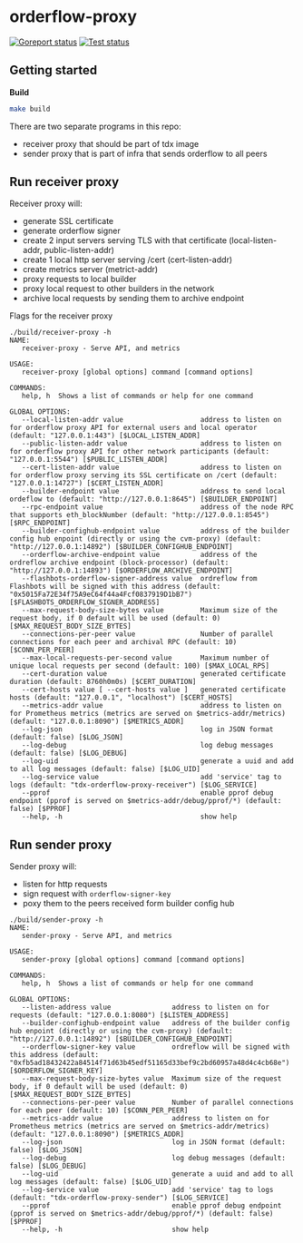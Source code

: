 # orderflow-proxy

[![Goreport status](https://goreportcard.com/badge/github.com/flashbots/tdx-orderflow-proxy)](https://goreportcard.com/report/github.com/flashbots/go-template)
[![Test status](https://github.com/flashbots/tdx-orderflow-proxy/actions/workflows/checks.yml/badge.svg?branch=main)](https://github.com/flashbots/go-template/actions?query=workflow%3A%22Checks%22)

## Getting started

**Build**

```bash
make build
```

There are two separate programs in this repo:
* receiver proxy that should be part of tdx image
* sender proxy that is part of infra that sends orderflow to all peers

## Run receiver proxy

Receiver proxy will: 

* generate SSL certificate
* generate orderflow signer
* create 2 input servers serving TLS with that certificate (local-listen-addr, public-listen-addr)
* create 1 local http server serving /cert  (cert-listen-addr)
* create metrics server (metrict-addr)
* proxy requests to local builder
* proxy local request to other builders in the network
* archive local requests by sending them to archive endpoint

Flags for the receiver proxy

```
./build/receiver-proxy -h
NAME:
   receiver-proxy - Serve API, and metrics

USAGE:
   receiver-proxy [global options] command [command options] 

COMMANDS:
   help, h  Shows a list of commands or help for one command

GLOBAL OPTIONS:
   --local-listen-addr value                   address to listen on for orderflow proxy API for external users and local operator (default: "127.0.0.1:443") [$LOCAL_LISTEN_ADDR]
   --public-listen-addr value                  address to listen on for orderflow proxy API for other network participants (default: "127.0.0.1:5544") [$PUBLIC_LISTEN_ADDR]
   --cert-listen-addr value                    address to listen on for orderflow proxy serving its SSL certificate on /cert (default: "127.0.0.1:14727") [$CERT_LISTEN_ADDR]
   --builder-endpoint value                    address to send local ordeflow to (default: "http://127.0.0.1:8645") [$BUILDER_ENDPOINT]
   --rpc-endpoint value                        address of the node RPC that supports eth_blockNumber (default: "http://127.0.0.1:8545") [$RPC_ENDPOINT]
   --builder-confighub-endpoint value          address of the builder config hub enpoint (directly or using the cvm-proxy) (default: "http://127.0.0.1:14892") [$BUILDER_CONFIGHUB_ENDPOINT]
   --orderflow-archive-endpoint value          address of the ordreflow archive endpoint (block-processor) (default: "http://127.0.0.1:14893") [$ORDERFLOW_ARCHIVE_ENDPOINT]
   --flashbots-orderflow-signer-address value  ordreflow from Flashbots will be signed with this address (default: "0x5015Fa72E34f75A9eC64f44a4Fcf0837919D1bB7") [$FLASHBOTS_ORDERFLOW_SIGNER_ADDRESS]
   --max-request-body-size-bytes value         Maximum size of the request body, if 0 default will be used (default: 0) [$MAX_REQUEST_BODY_SIZE_BYTES]
   --connections-per-peer value                Number of parallel connections for each peer and archival RPC (default: 10) [$CONN_PER_PEER]
   --max-local-requests-per-second value       Maximum number of unique local requests per second (default: 100) [$MAX_LOCAL_RPS]
   --cert-duration value                       generated certificate duration (default: 8760h0m0s) [$CERT_DURATION]
   --cert-hosts value [ --cert-hosts value ]   generated certificate hosts (default: "127.0.0.1", "localhost") [$CERT_HOSTS]
   --metrics-addr value                        address to listen on for Prometheus metrics (metrics are served on $metrics-addr/metrics) (default: "127.0.0.1:8090") [$METRICS_ADDR]
   --log-json                                  log in JSON format (default: false) [$LOG_JSON]
   --log-debug                                 log debug messages (default: false) [$LOG_DEBUG]
   --log-uid                                   generate a uuid and add to all log messages (default: false) [$LOG_UID]
   --log-service value                         add 'service' tag to logs (default: "tdx-orderflow-proxy-receiver") [$LOG_SERVICE]
   --pprof                                     enable pprof debug endpoint (pprof is served on $metrics-addr/debug/pprof/*) (default: false) [$PPROF]
   --help, -h                                  show help
```


## Run sender proxy

Sender proxy will: 
* listen for http requests
* sign request with `orderflow-signer-key`
* poxy them to the peers received form builder config hub

```
./build/sender-proxy -h
NAME:
   sender-proxy - Serve API, and metrics

USAGE:
   sender-proxy [global options] command [command options] 

COMMANDS:
   help, h  Shows a list of commands or help for one command

GLOBAL OPTIONS:
   --listen-address value               address to listen on for requests (default: "127.0.0.1:8080") [$LISTEN_ADDRESS]
   --builder-confighub-endpoint value   address of the builder config hub enpoint (directly or using the cvm-proxy) (default: "http://127.0.0.1:14892") [$BUILDER_CONFIGHUB_ENDPOINT]
   --orderflow-signer-key value         ordreflow will be signed with this address (default: "0xfb5ad18432422a84514f71d63b45edf51165d33bef9c2bd60957a48d4c4cb68e") [$ORDERFLOW_SIGNER_KEY]
   --max-request-body-size-bytes value  Maximum size of the request body, if 0 default will be used (default: 0) [$MAX_REQUEST_BODY_SIZE_BYTES]
   --connections-per-peer value         Number of parallel connections for each peer (default: 10) [$CONN_PER_PEER]
   --metrics-addr value                 address to listen on for Prometheus metrics (metrics are served on $metrics-addr/metrics) (default: "127.0.0.1:8090") [$METRICS_ADDR]
   --log-json                           log in JSON format (default: false) [$LOG_JSON]
   --log-debug                          log debug messages (default: false) [$LOG_DEBUG]
   --log-uid                            generate a uuid and add to all log messages (default: false) [$LOG_UID]
   --log-service value                  add 'service' tag to logs (default: "tdx-orderflow-proxy-sender") [$LOG_SERVICE]
   --pprof                              enable pprof debug endpoint (pprof is served on $metrics-addr/debug/pprof/*) (default: false) [$PPROF]
   --help, -h                           show help
```
